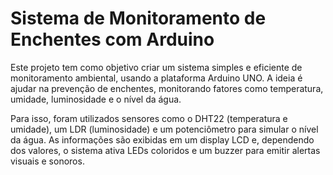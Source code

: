 # Sistema de Monitoramento de Enchentes com Arduino
Este projeto tem como objetivo criar um sistema simples e eficiente de monitoramento ambiental, usando a plataforma Arduino UNO. A ideia é ajudar na prevenção de enchentes, monitorando fatores como temperatura, umidade, luminosidade e o nível da água.

Para isso, foram utilizados sensores como o DHT22 (temperatura e umidade), um LDR (luminosidade) e um potenciômetro para simular o nível da água. As informações são exibidas em um display LCD e, dependendo dos valores, o sistema ativa LEDs coloridos e um buzzer para emitir alertas visuais e sonoros.
